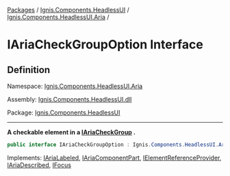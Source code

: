 [Packages](../../README.md) / [Ignis.Components.HeadlessUI](../README.md) / [Ignis.Components.HeadlessUI.Aria](README.md) /

# IAriaCheckGroupOption Interface

## Definition

Namespace: [Ignis.Components.HeadlessUI.Aria](README.md)

Assembly: [Ignis.Components.HeadlessUI.dll](../README.md)

Package: [Ignis.Components.HeadlessUI](https://www.nuget.org/packages/Ignis.Components.HeadlessUI)

---

**A checkable element in a [IAriaCheckGroup](Ignis.Components.HeadlessUI.Aria.IAriaCheckGroup.md) .**

```csharp
public interface IAriaCheckGroupOption : Ignis.Components.HeadlessUI.Aria.IAriaLabeled, Ignis.Components.HeadlessUI.Aria.IAriaComponentPart, Ignis.Components.IElementReferenceProvider, Ignis.Components.HeadlessUI.Aria.IAriaDescribed, Ignis.Components.Web.IFocus
```

Implements: [IAriaLabeled](Ignis.Components.HeadlessUI.Aria.IAriaLabeled.md), [IAriaComponentPart](Ignis.Components.HeadlessUI.Aria.IAriaComponentPart.md), [IElementReferenceProvider](../../Ignis.Components/Ignis.Components/Ignis.Components.IElementReferenceProvider.md), [IAriaDescribed](Ignis.Components.HeadlessUI.Aria.IAriaDescribed.md), [IFocus](../../Ignis.Components.Web/Ignis.Components.Web/Ignis.Components.Web.IFocus.md)
